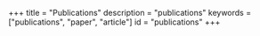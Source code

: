 +++
title = "Publications"
description = "publications"
keywords = ["publications", "paper", "article"]
id = "publications"
+++
